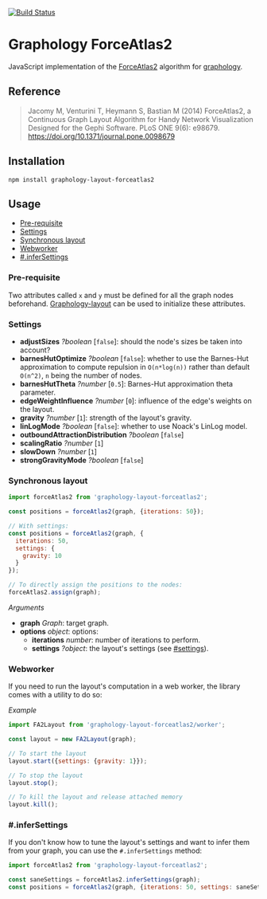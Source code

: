 [![Build Status](https://travis-ci.org/graphology/graphology-layout-forceatlas2.svg)](https://travis-ci.org/graphology/graphology-layout-forceatlas2)

# Graphology ForceAtlas2

JavaScript implementation of the [ForceAtlas2](https://journals.plos.org/plosone/article?id=10.1371/journal.pone.0098679) algorithm for [graphology](https://graphology.github.io).

## Reference

> Jacomy M, Venturini T, Heymann S, Bastian M (2014) ForceAtlas2, a Continuous Graph Layout Algorithm for Handy Network Visualization Designed for the Gephi Software. PLoS ONE 9(6): e98679. https://doi.org/10.1371/journal.pone.0098679

## Installation

```
npm install graphology-layout-forceatlas2
```

## Usage

* [Pre-requisite](#pre-requisite)
* [Settings](#settings)
* [Synchronous layout](#synchronous-layout)
* [Webworker](#webworker)
* [#.inferSettings](#infersettings)

### Pre-requisite

Two attributes called `x` and `y` must be defined for all the graph nodes beforehand. [Graphology-layout](https://github.com/graphology/graphology-layout) can be used to initialize these attributes.

### Settings

* **adjustSizes** *?boolean* [`false`]: should the node's sizes be taken into account?
* **barnesHutOptimize** *?boolean* [`false`]: whether to use the Barnes-Hut approximation to compute repulsion in `O(n*log(n))` rather than default `O(n^2)`, `n` being the number of nodes.
* **barnesHutTheta** *?number* [`0.5`]: Barnes-Hut approximation theta parameter.
* **edgeWeightInfluence** *?number* [`0`]: influence of the edge's weights on the layout.
* **gravity** *?number* [`1`]: strength of the layout's gravity.
* **linLogMode** *?boolean* [`false`]: whether to use Noack's LinLog model.
* **outboundAttractionDistribution** *?boolean* [`false`]
* **scalingRatio** *?number* [`1`]
* **slowDown** *?number* [`1`]
* **strongGravityMode** *?boolean* [`false`]

### Synchronous layout

```js
import forceAtlas2 from 'graphology-layout-forceatlas2';

const positions = forceAtlas2(graph, {iterations: 50});

// With settings:
const positions = forceAtlas2(graph, {
  iterations: 50,
  settings: {
    gravity: 10
  }
});

// To directly assign the positions to the nodes:
forceAtlas2.assign(graph);
```

*Arguments*

* **graph** *Graph*: target graph.
* **options** *object*: options:
  - **iterations** *number*: number of iterations to perform.
  - **settings** *?object*: the layout's settings (see [#settings](#settings)).

### Webworker

If you need to run the layout's computation in a web worker, the library comes with a utility to do so:

*Example*

```js
import FA2Layout from 'graphology-layout-forceatlas2/worker';

const layout = new FA2Layout(graph);

// To start the layout
layout.start({settings: {gravity: 1}});

// To stop the layout
layout.stop();

// To kill the layout and release attached memory
layout.kill();
```

### #.inferSettings

If you don't know how to tune the layout's settings and want to infer them from your graph, you can use the `#.inferSettings` method:

```js
import forceAtlas2 from 'graphology-layout-forceatlas2';

const saneSettings = forceAtlas2.inferSettings(graph);
const positions = forceAtlas2(graph, {iterations: 50, settings: saneSettings});
```
